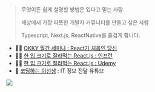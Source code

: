 
> 무엇이든 쉽게 설명할 방법은 있다고 믿는 사람
> 
> 세상에서 가장 따뜻한 개발자 커뮤니티를 만들고 싶은 사람
> 
> Typescript, Next.js, ReactNative를 즐겁게 합니다.

- 👨‍🎓 [OKKY 월간 세미나 : React가 처음인 당신](https://www.youtube.com/watch?v=mfzRXKUQCvY)
- 👨‍🎓 [한 입 크기로 잘라먹는 React.js : 인프런](https://www.inflearn.com/course/한입-리액트?inst=99ba74ca)
- 👨‍🎓 [한 입 크기로 잘라먹는 React.js : Udemy](https://www.udemy.com/course/winterlood-react-basic/?referralCode=CB775FCF68FAC7B4BF4C)
- 👨‍ [코딩하는 이선생](https://www.youtube.com/channel/UCn7yFtl60fQsRtEaoyuzFUg) : IT 정보 전달 유튜브


<a href="https://opgc.me/#/users/winterlood" target="_blank"><img src="https://api.opgc.me/githubs/users/winterlood/tag/?theme=basic" /></a>


